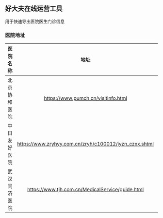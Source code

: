 ## 好大夫在线运营工具
用于快速导出医院医生门诊信息

### 医院地址
|    医院名称   |   地址   |     说明    |
| :--------: |   :----:   | :---------- |
| 北京协和医院 | https://www.pumch.cn/visitinfo.html |  |
| 中日友好医院 | https://www.zryhyy.com.cn/zryh/c100012/jyzn_czxx.shtml |  |
| 武汉同济医院 | https://www.tjh.com.cn/MedicalService/guide.html |  |